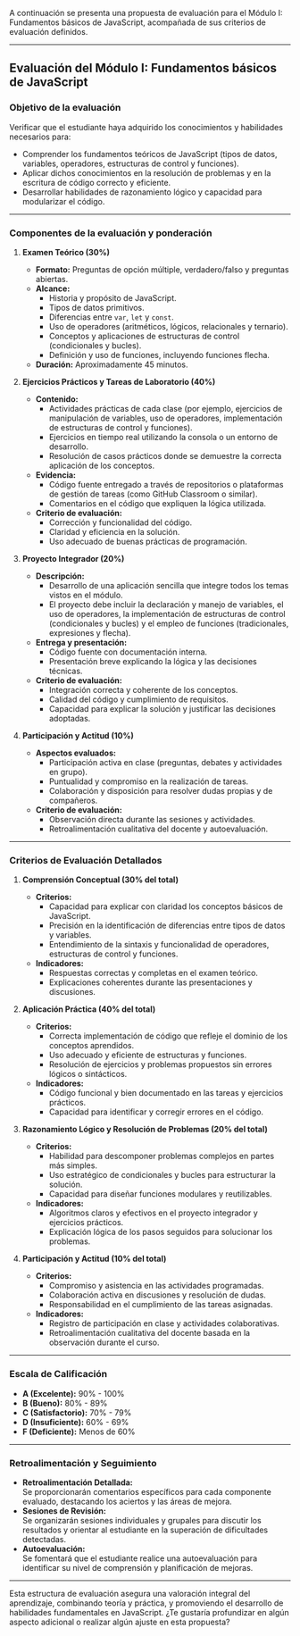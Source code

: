 A continuación se presenta una propuesta de evaluación para el Módulo I: Fundamentos básicos de JavaScript, acompañada de sus criterios de evaluación definidos.

---

## **Evaluación del Módulo I: Fundamentos básicos de JavaScript**

### **Objetivo de la evaluación**

Verificar que el estudiante haya adquirido los conocimientos y habilidades necesarios para:
- Comprender los fundamentos teóricos de JavaScript (tipos de datos, variables, operadores, estructuras de control y funciones).
- Aplicar dichos conocimientos en la resolución de problemas y en la escritura de código correcto y eficiente.
- Desarrollar habilidades de razonamiento lógico y capacidad para modularizar el código.

---

### **Componentes de la evaluación y ponderación**

1. **Examen Teórico (30%)**
   - **Formato:** Preguntas de opción múltiple, verdadero/falso y preguntas abiertas.
   - **Alcance:**  
     - Historia y propósito de JavaScript.  
     - Tipos de datos primitivos.  
     - Diferencias entre `var`, `let` y `const`.  
     - Uso de operadores (aritméticos, lógicos, relacionales y ternario).  
     - Conceptos y aplicaciones de estructuras de control (condicionales y bucles).  
     - Definición y uso de funciones, incluyendo funciones flecha.
   - **Duración:** Aproximadamente 45 minutos.

2. **Ejercicios Prácticos y Tareas de Laboratorio (40%)**
   - **Contenido:**  
     - Actividades prácticas de cada clase (por ejemplo, ejercicios de manipulación de variables, uso de operadores, implementación de estructuras de control y funciones).
     - Ejercicios en tiempo real utilizando la consola o un entorno de desarrollo.
     - Resolución de casos prácticos donde se demuestre la correcta aplicación de los conceptos.
   - **Evidencia:**  
     - Código fuente entregado a través de repositorios o plataformas de gestión de tareas (como GitHub Classroom o similar).
     - Comentarios en el código que expliquen la lógica utilizada.
   - **Criterio de evaluación:**  
     - Corrección y funcionalidad del código.  
     - Claridad y eficiencia en la solución.  
     - Uso adecuado de buenas prácticas de programación.

3. **Proyecto Integrador (20%)**
   - **Descripción:**  
     - Desarrollo de una aplicación sencilla que integre todos los temas vistos en el módulo.
     - El proyecto debe incluir la declaración y manejo de variables, el uso de operadores, la implementación de estructuras de control (condicionales y bucles) y el empleo de funciones (tradicionales, expresiones y flecha).
   - **Entrega y presentación:**  
     - Código fuente con documentación interna.  
     - Presentación breve explicando la lógica y las decisiones técnicas.
   - **Criterio de evaluación:**  
     - Integración correcta y coherente de los conceptos.  
     - Calidad del código y cumplimiento de requisitos.  
     - Capacidad para explicar la solución y justificar las decisiones adoptadas.

4. **Participación y Actitud (10%)**
   - **Aspectos evaluados:**  
     - Participación activa en clase (preguntas, debates y actividades en grupo).  
     - Puntualidad y compromiso en la realización de tareas.  
     - Colaboración y disposición para resolver dudas propias y de compañeros.
   - **Criterio de evaluación:**  
     - Observación directa durante las sesiones y actividades.  
     - Retroalimentación cualitativa del docente y autoevaluación.

---

### **Criterios de Evaluación Detallados**

1. **Comprensión Conceptual (30% del total)**
   - **Criterios:**  
     - Capacidad para explicar con claridad los conceptos básicos de JavaScript.  
     - Precisión en la identificación de diferencias entre tipos de datos y variables.  
     - Entendimiento de la sintaxis y funcionalidad de operadores, estructuras de control y funciones.
   - **Indicadores:**  
     - Respuestas correctas y completas en el examen teórico.  
     - Explicaciones coherentes durante las presentaciones y discusiones.

2. **Aplicación Práctica (40% del total)**
   - **Criterios:**  
     - Correcta implementación de código que refleje el dominio de los conceptos aprendidos.  
     - Uso adecuado y eficiente de estructuras y funciones.  
     - Resolución de ejercicios y problemas propuestos sin errores lógicos o sintácticos.
   - **Indicadores:**  
     - Código funcional y bien documentado en las tareas y ejercicios prácticos.  
     - Capacidad para identificar y corregir errores en el código.

3. **Razonamiento Lógico y Resolución de Problemas (20% del total)**
   - **Criterios:**  
     - Habilidad para descomponer problemas complejos en partes más simples.  
     - Uso estratégico de condicionales y bucles para estructurar la solución.  
     - Capacidad para diseñar funciones modulares y reutilizables.
   - **Indicadores:**  
     - Algoritmos claros y efectivos en el proyecto integrador y ejercicios prácticos.  
     - Explicación lógica de los pasos seguidos para solucionar los problemas.

4. **Participación y Actitud (10% del total)**
   - **Criterios:**  
     - Compromiso y asistencia en las actividades programadas.  
     - Colaboración activa en discusiones y resolución de dudas.  
     - Responsabilidad en el cumplimiento de las tareas asignadas.
   - **Indicadores:**  
     - Registro de participación en clase y actividades colaborativas.  
     - Retroalimentación cualitativa del docente basada en la observación durante el curso.

---

### **Escala de Calificación**

- **A (Excelente):** 90% - 100%
- **B (Bueno):** 80% - 89%
- **C (Satisfactorio):** 70% - 79%
- **D (Insuficiente):** 60% - 69%
- **F (Deficiente):** Menos de 60%

---

### **Retroalimentación y Seguimiento**

- **Retroalimentación Detallada:**  
  Se proporcionarán comentarios específicos para cada componente evaluado, destacando los aciertos y las áreas de mejora.  
- **Sesiones de Revisión:**  
  Se organizarán sesiones individuales y grupales para discutir los resultados y orientar al estudiante en la superación de dificultades detectadas.  
- **Autoevaluación:**  
  Se fomentará que el estudiante realice una autoevaluación para identificar su nivel de comprensión y planificación de mejoras.

---

Esta estructura de evaluación asegura una valoración integral del aprendizaje, combinando teoría y práctica, y promoviendo el desarrollo de habilidades fundamentales en JavaScript. ¿Te gustaría profundizar en algún aspecto adicional o realizar algún ajuste en esta propuesta?
